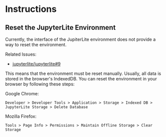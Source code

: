 # Instructions

## Reset the JupyterLite Environment

Currently, the interface of the JupiterLite environment does not provide a way to reset the environment.

Related Issues:

- [jupyterlite/jupyterlite#9](https://github.com/jupyterlite/jupyterlite/issues/9)

This means that the environment must be reset manually. Usually, all data is stored in the browser's IndexedDB. You can reset the environment in your browser by following these steps:

Google Chrome:

```
Developer > Developer Tools > Application > Storage > Indexed DB > JupyterLite Storage > Delete Database
```

Mozilla Firefox:

```
Tools > Page Info > Permissions > Maintain Offline Storage > Clear Storage
```